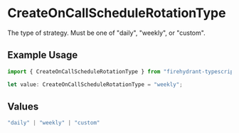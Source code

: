 # CreateOnCallScheduleRotationType

The type of strategy. Must be one of "daily", "weekly", or "custom".

## Example Usage

```typescript
import { CreateOnCallScheduleRotationType } from "firehydrant-typescript-sdk/models/components";

let value: CreateOnCallScheduleRotationType = "weekly";
```

## Values

```typescript
"daily" | "weekly" | "custom"
```